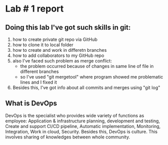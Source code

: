 # Lab # 1 report

## Doing this lab I've got such skills in git:
  1) how to create private git repo via GitHub
  2) how to clone it to local folder
  3) how to create and work in differetn branches
  4) how to add collaborators to my GitHub repo
  5) also I've faced such problem as merge conflict:
      * the problem occurred because of changes in same line of file
        in different branches
      * so I've used "git mergetool" where program showed me problematic
        lines and I fixed it
  6) Besides this, I've got info about all commits and merges using "git log"

## What is DevOps
DevOps is the specialist who provides wide variety of functions as employee:
    Application & infrastructure planning, development and testing, 
    Create and support CI/CD pipeline,
    Automatic implementation,
    Monitoring,
    Integration,
    Work in cloud,
    Security. 
Besides this, DevOps is culture. This involves sharing of knowledges between whole community. 

